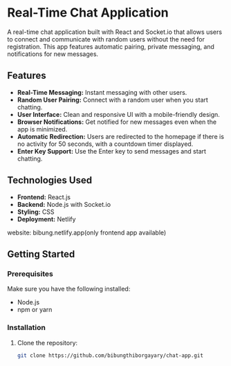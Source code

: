 # Real-Time Chat Application

A real-time chat application built with React and Socket.io that allows users to connect and communicate with random users without the need for registration. This app features automatic pairing, private messaging, and notifications for new messages.

## Features

- **Real-Time Messaging:** Instant messaging with other users.
- **Random User Pairing:** Connect with a random user when you start chatting.
- **User Interface:** Clean and responsive UI with a mobile-friendly design.
- **Browser Notifications:** Get notified for new messages even when the app is minimized.
- **Automatic Redirection:** Users are redirected to the homepage if there is no activity for 50 seconds, with a countdown timer displayed.
- **Enter Key Support:** Use the Enter key to send messages and start chatting.

## Technologies Used

- **Frontend:** React.js
- **Backend:** Node.js with Socket.io
- **Styling:** CSS
- **Deployment:** Netlify

website: bibung.netlify.app(only frontend app available)

## Getting Started

### Prerequisites

Make sure you have the following installed:

- Node.js
- npm or yarn

### Installation

1. Clone the repository:

   ```bash
   git clone https://github.com/bibungthiborgayary/chat-app.git
